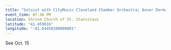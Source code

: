 ```yaml
---
title: "Soloist with CityMusic Cleveland Chamber Orchestra; Avner Dorman's Saxophone Concerto"
event_time: 07:30 PM
location: Shrine Church of St. Stanislaus
latitude: "41.459016"
longitude: "-81.64458200000001"
---
```

See Oct. 15